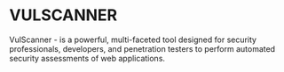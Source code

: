 # VULSCANNER
VulScanner - is a powerful, multi-faceted tool designed for security professionals, developers, and penetration testers to perform automated security assessments of web applications.
